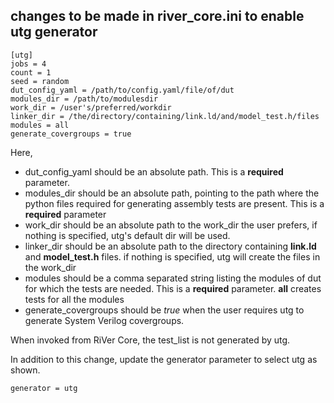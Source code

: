 ## changes to be made in river_core.ini to enable utg generator
```
[utg]
jobs = 4
count = 1
seed = random
dut_config_yaml = /path/to/config.yaml/file/of/dut
modules_dir = /path/to/modulesdir
work_dir = /user's/preferred/workdir
linker_dir = /the/directory/containing/link.ld/and/model_test.h/files
modules = all
generate_covergroups = true
```
Here, 
- dut_config_yaml should be an absolute path. This is a **required** parameter.
- modules_dir should be an absolute path, pointing to the path where the python files required for generating assembly tests are present. This is a **required** parameter
- work_dir should be an absolute path to the work_dir the user prefers, if nothing is specified, utg's default dir will be used.
- linker_dir should be an absolute path to the directory containing **link.ld** and **model_test.h** files. if nothing is specified, utg will create the files in the work_dir
- modules should be a comma separated string listing the modules of dut for which the tests are needed. This is a **required** parameter. **all** creates tests for all the modules
- generate_covergroups should be *true* when the user requires utg to generate System Verilog covergroups.

When invoked from RiVer Core, the test_list is not generated by utg. 

In addition to this change, update the generator parameter to select utg as shown.
```
generator = utg
```
